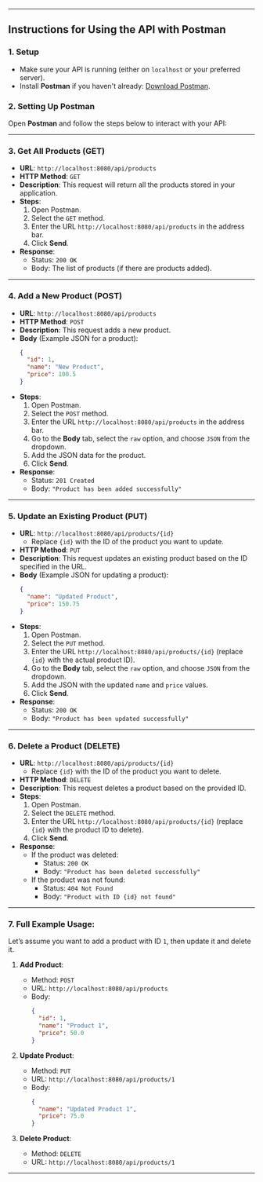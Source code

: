 
---

## Instructions for Using the API with Postman

### 1. **Setup**
- Make sure your API is running (either on `localhost` or your preferred server).
- Install **Postman** if you haven't already: [Download Postman](https://www.postman.com/downloads/).

### 2. **Setting Up Postman**
Open **Postman** and follow the steps below to interact with your API:

---

### 3. **Get All Products** (GET)
- **URL**: `http://localhost:8080/api/products`
- **HTTP Method**: `GET`
- **Description**: This request will return all the products stored in your application.
- **Steps**:
    1. Open Postman.
    2. Select the `GET` method.
    3. Enter the URL `http://localhost:8080/api/products` in the address bar.
    4. Click **Send**.
- **Response**:
    - Status: `200 OK`
    - Body: The list of products (if there are products added).

---

### 4. **Add a New Product** (POST)
- **URL**: `http://localhost:8080/api/products`
- **HTTP Method**: `POST`
- **Description**: This request adds a new product.
- **Body** (Example JSON for a product):
  ```json
  {
    "id": 1,
    "name": "New Product",
    "price": 100.5
  }
  ```
- **Steps**:
    1. Open Postman.
    2. Select the `POST` method.
    3. Enter the URL `http://localhost:8080/api/products` in the address bar.
    4. Go to the **Body** tab, select the `raw` option, and choose `JSON` from the dropdown.
    5. Add the JSON data for the product.
    6. Click **Send**.
- **Response**:
    - Status: `201 Created`
    - Body: `"Product has been added successfully"`

---

### 5. **Update an Existing Product** (PUT)
- **URL**: `http://localhost:8080/api/products/{id}`
    - Replace `{id}` with the ID of the product you want to update.
- **HTTP Method**: `PUT`
- **Description**: This request updates an existing product based on the ID specified in the URL.
- **Body** (Example JSON for updating a product):
  ```json
  {
    "name": "Updated Product",
    "price": 150.75
  }
  ```
- **Steps**:
    1. Open Postman.
    2. Select the `PUT` method.
    3. Enter the URL `http://localhost:8080/api/products/{id}` (replace `{id}` with the actual product ID).
    4. Go to the **Body** tab, select the `raw` option, and choose `JSON` from the dropdown.
    5. Add the JSON with the updated `name` and `price` values.
    6. Click **Send**.
- **Response**:
    - Status: `200 OK`
    - Body: `"Product has been updated successfully"`

---

### 6. **Delete a Product** (DELETE)
- **URL**: `http://localhost:8080/api/products/{id}`
    - Replace `{id}` with the ID of the product you want to delete.
- **HTTP Method**: `DELETE`
- **Description**: This request deletes a product based on the provided ID.
- **Steps**:
    1. Open Postman.
    2. Select the `DELETE` method.
    3. Enter the URL `http://localhost:8080/api/products/{id}` (replace `{id}` with the product ID to delete).
    4. Click **Send**.
- **Response**:
    - If the product was deleted:
        - Status: `200 OK`
        - Body: `"Product has been deleted successfully"`
    - If the product was not found:
        - Status: `404 Not Found`
        - Body: `"Product with ID {id} not found"`

---

### 7. **Full Example Usage**:
Let’s assume you want to add a product with ID `1`, then update it and delete it.

1. **Add Product**:
    - Method: `POST`
    - URL: `http://localhost:8080/api/products`
    - Body:
      ```json
      {
        "id": 1,
        "name": "Product 1",
        "price": 50.0
      }
      ```

2. **Update Product**:
    - Method: `PUT`
    - URL: `http://localhost:8080/api/products/1`
    - Body:
      ```json
      {
        "name": "Updated Product 1",
        "price": 75.0
      }
      ```

3. **Delete Product**:
    - Method: `DELETE`
    - URL: `http://localhost:8080/api/products/1`

---
